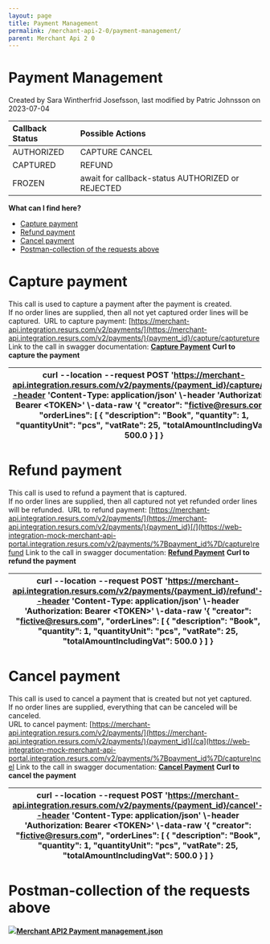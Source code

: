 ```yaml
---
layout: page
title: Payment Management
permalink: /merchant-api-2-0/payment-management/
parent: Merchant Api 2 0
---
```



# Payment Management 
Created by Sara Wintherfrid Josefsson, last modified by Patric Johnsson
on 2023-07-04
  
| Callback Status | Possible Actions                                 |
|:----------------|:-------------------------------------------------|
| AUTHORIZED      | CAPTURE CANCEL                                   |
| CAPTURED        | REFUND                                           |
| FROZEN          | await for callback-status AUTHORIZED or REJECTED |
  
**What can I find here?**
- [Capture payment](#PaymentManagement-Capturepayment)
- [Refund payment](#PaymentManagement-Refundpayment)
- [Cancel payment](#PaymentManagement-Cancelpayment)
- [Postman-collection of the requests
  above](#PaymentManagement-Postman-collectionoftherequestsabove)
# **Capture payment**
This call is used to capture a payment after the payment is created.  
If no order lines are supplied, then all not yet captured order lines
will be captured. 
URL to capture payment:
[https://merchant-api.integration.resurs.com/v2/payments/](https://merchant-api.integration.resurs.com/v2/payments/){payment_id}/capture/captureture
Link to the call in swagger documentation: **[Capture
Payment](https://merchant-api.integration.resurs.com/docs/v2/merchant_payments_v2#/Payment%20management/capturePayment)**
**Curl to capture the payment**
  
| curl --location --request POST 'https://merchant-api.integration.resurs.com/v2/payments/{payment_id}/capture/c'--header 'Content-Type: application/json' \\-header 'Authorization: Bearer \<TOKEN\>' \\-data-raw '{ "creator": "fictive@resurs.com", "orderLines": \[ { "description": "Book", "quantity": 1, "quantityUnit": "pcs", "vatRate": 25, "totalAmountIncludingVat": 500.0 } \] } |
|---------------------------------------------------------------------------------------------------------------------------------------------------------------------------------------------------------------------------------------------------------------------------------------------------------------------------------------------------------------------------------------------|
  
# **Refund payment**
This call is used to refund a payment that is captured.   
If no order lines are supplied, then all captured not yet refunded order
lines will be refunded. 
URL to refund payment:
[https://merchant-api.integration.resurs.com/v2/payments/](https://merchant-api.integration.resurs.com/v2/payments/){payment_id}[/](https://web-integration-mock-merchant-api-portal.integration.resurs.com/v2/payments/%7Bpayment_id%7D/capture)refund
Link to the call in swagger documentation: **[Refund
Payment](https://merchant-api.integration.resurs.com/docs/v2/merchant_payments_v2#/Payment%20management/refundPayment)**
**Curl to refund the payment**
  
| curl --location --request POST 'https://merchant-api.integration.resurs.com/v2/payments/{payment_id}/refund'--header 'Content-Type: application/json' \\-header 'Authorization: Bearer \<TOKEN\>' \\-data-raw '{ "creator": "fictive@resurs.com", "orderLines": \[ { "description": "Book", "quantity": 1, "quantityUnit": "pcs", "vatRate": 25, "totalAmountIncludingVat": 500.0 } \] } |
|------------------------------------------------------------------------------------------------------------------------------------------------------------------------------------------------------------------------------------------------------------------------------------------------------------------------------------------------------------------------------------------|
  
# **Cancel payment**
This call is used to cancel a payment that is created but not yet
captured.   
If no order lines are supplied, everything that can be canceled will be
canceled.  
URL to cancel payment:
[https://merchant-api.integration.resurs.com/v2/payments/](https://merchant-api.integration.resurs.com/v2/payments/){payment_id}[/ca](https://web-integration-mock-merchant-api-portal.integration.resurs.com/v2/payments/%7Bpayment_id%7D/capture)ncel
Link to the call in swagger documentation: **[Cancel
Payment](https://merchant-api.integration.resurs.com/docs/v2/merchant_payments_v2#/Payment%20management/cancel)**
**Curl to cancel the payment**
  
| curl --location --request POST 'https://merchant-api.integration.resurs.com/v2/payments/{payment_id}/cancel'--header 'Content-Type: application/json' \\-header 'Authorization: Bearer \<TOKEN\>' \\-data-raw '{ "creator": "fictive@resurs.com", "orderLines": \[ { "description": "Book", "quantity": 1, "quantityUnit": "pcs", "vatRate": 25, "totalAmountIncludingVat": 500.0 } \] } |
|------------------------------------------------------------------------------------------------------------------------------------------------------------------------------------------------------------------------------------------------------------------------------------------------------------------------------------------------------------------------------------------|
  
  
# **Postman-collection of the requests above**
**[![](download/resources/com.atlassian.confluence.plugins.confluence-view-file-macro:view-file-macro-resources/images/placeholder-medium-file.png)Merchant
API2 Payment
management.json](/docs/download/attachments/91029652/Merchant%20API2%20Payment%20management.json?version=1&modificationDate=1688462138000&api=v2)**
  
